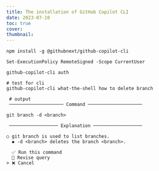 ```yaml
---
title: The installation of GitHub Copilot CLI
date: 2023-07-10
toc: true
cover:
thumbnail:
---
```


```shell
npm install -g @githubnext/github-copilot-cli
```
<!-- more -->
```shell
Set-ExecutionPolicy RemoteSigned -Scope CurrentUser
```

```shell
github-copilot-cli auth
```


```shell
# test for cli
github-copilot-cli what-the-shell how to delete branch
```
```shell
 # output
 ──────────────────── Command ────────────────────

git branch -d <branch>

 ────────────────── Explanation ──────────────────

○ git branch is used to list branches.
  ◆ -d <branch> deletes the branch <branch>.

  ✅ Run this command
  📝 Revise query
> ❌ Cancel
```
